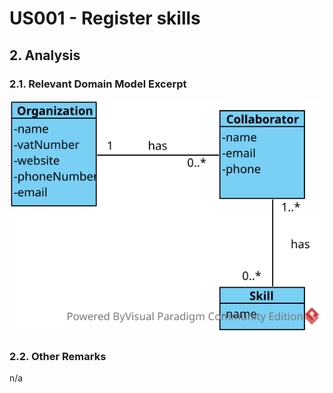 # US001 - Register skills

## 2. Analysis

### 2.1. Relevant Domain Model Excerpt

![Domain Model](svg/us001-domain-model.svg)

### 2.2. Other Remarks

n/a

